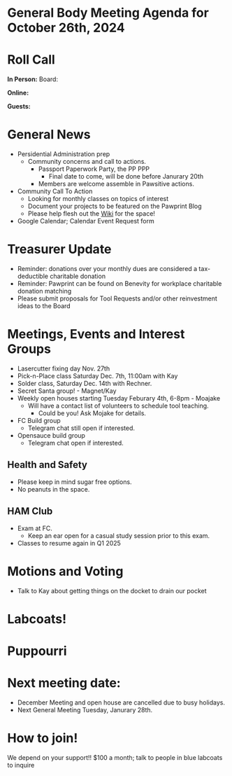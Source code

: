 
# General Body Meeting Agenda for October 26th, 2024
# Roll Call
**In Person:**
Board:

**Online:** 


**Guests:** 

# General News
- Persidential Administration prep
  - Community concerns and call to actions.
    - Passport Paperwork Party, the PP PPP
      - Final date to come, will be done before Janurary 20th
    - Members are welcome assemble in Pawsitive actions.
- Community Call To Action
  - Looking for monthly classes on topics of interest
  - Document your projects to be featured on the Pawprint Blog
  - Please help flesh out the [Wiki](https://wiki.pawprint.space/) for the space!
 - Google Calendar; Calendar Event Request form

  
# Treasurer Update
- Reminder: donations over your monthly dues are considered a tax-deductible charitable donation
- Reminder: Pawprint can be found on Benevity for workplace charitable donation matching
- Please submit proposals for Tool Requests and/or other reinvestment ideas to the Board

# Meetings, Events and Interest Groups
- Lasercutter fixing day Nov. 27th 
- Pick-n-Place class Saturday Dec. 7th, 11:00am with Kay 
- Solder class, Saturday Dec. 14th with Rechner.
- Secret Santa group! - Magnet/Kay
- Weekly open houses starting Tuesday Feburary 4th, 6-8pm - Moajake
  - Will have a contact list of volunteers to schedule tool teaching.
    - Could be you! Ask Mojake for details. 
- FC Build group 
  - Telegram chat still open if interested.
- Opensauce build group
  - Telegram chat open if interested. 

## Health and Safety
- Please keep in mind sugar free options.
- No peanuts in the space.
  
## HAM Club
- Exam at FC.
  - Keep an ear open for a casual study session prior to this exam.
- Classes to resume again in Q1 2025
  
# Motions and Voting
- Talk to Kay about getting things on the docket to drain our pocket

# Labcoats!

# Puppourri


# Next meeting date:
- December Meeting and open house are cancelled due to busy holidays.
- Next General Meeting Tuesday, Janurary 28th. 

# How to join!
We depend on your support!! $100 a month; talk to people in blue labcoats to inquire
